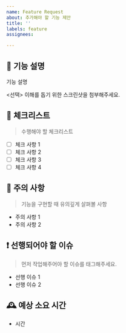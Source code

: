 ```yaml
---
name: Feature Request
about: 추가해야 할 기능 제안
title: ''
labels: feature
assignees: 

---
```


## :hammer: 기능 설명

기능 설명

<선택> 이해를 돕기 위한 스크린샷을 첨부해주세요.

## 📑 체크리스트

> 수행해야 할 체크리스트

- [ ] 체크 사항 1
- [ ] 체크 사항 2
- [ ] 체크 사항 3
- [ ] 체크 사항 4

## 🚧 주의 사항

> 기능을 구현할 때 유의깊게 살펴볼 사항

- 주의 사항 1
- 주의 사항 2

## ❗ 선행되어야 할 이슈

> 먼저 작업해주어야 할 이슈를 태그해주세요.

- 선행 이슈 1
- 선행 이슈 2

## 🕰 예상 소요 시간

- 시간